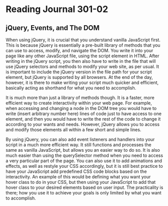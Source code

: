 # Reading Journal 301-02

## jQuery, Events, and The DOM

When using jQuery, it is crucial that you understand vanilla JavaScript first.  This is because jQuery is essentially a pre-built library of methods that you can use to access, modify, and navigate the DOM.  You write it into your page like any other JavaScript file, using the script element in HTML.  After writing in the jQuery script, you then also have to write in the file that will use jQuery selectors and methods to modify your web site, as per usual.  It is important to include the jQuery version in the file path for your script element, but jQuery is supported by all browsers.  At the end of the day, however, it is there to make writing your script much quicker and efficient, basically acting as shorthand for what you need to accomplish.  

It is much more than just a library of methods though.  It is a faster, more efficient way to create interactivity within your web page.  For example, when accessing and changing a node in the DOM tree you would have to write \(insert arbitrary number here\) lines of code just to have access to one element, and then you would have to write the rest of the code to change it according to your wants and needs.  However, jQuery allows you to access and modify those elements all within a few short and simple lines.

By using jQuery, you can also add event listeners and handlers into your script in a much more efficient way.  It still functions and processes the same as vanilla JavaScript, but allows you an easier way to do so.  It is also much easier than using the querySelector method when you need to access a very particular part of the page.  You can also use it to add animations and effects, as well as restyle your CSS accordingly, but it is still best practice to have your JavaScript add predefined CSS code blocks based on the interactivity.  An example of this would be defining what you want your hover class to do in your CSS, but then using your JavaScript to add that hover class to your desired elements based on user input.  The practicality is there; how you use it to achieve your goals is only limited by what you want to accomplish.
